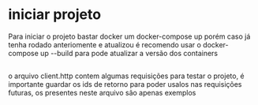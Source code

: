 # iniciar projeto
Para iniciar o projeto bastar docker um docker-compose up
porém caso já tenha rodado anteriomente e atualizou é recomendo usar o docker-compose up --build para pode atualizar a versão dos containers
##
o arquivo client.http contem algumas requisições para testar o projeto, é importante guardar os ids de retorno para poder usalos nas requisições futuras, os presentes neste arquivo são apenas exemplos
